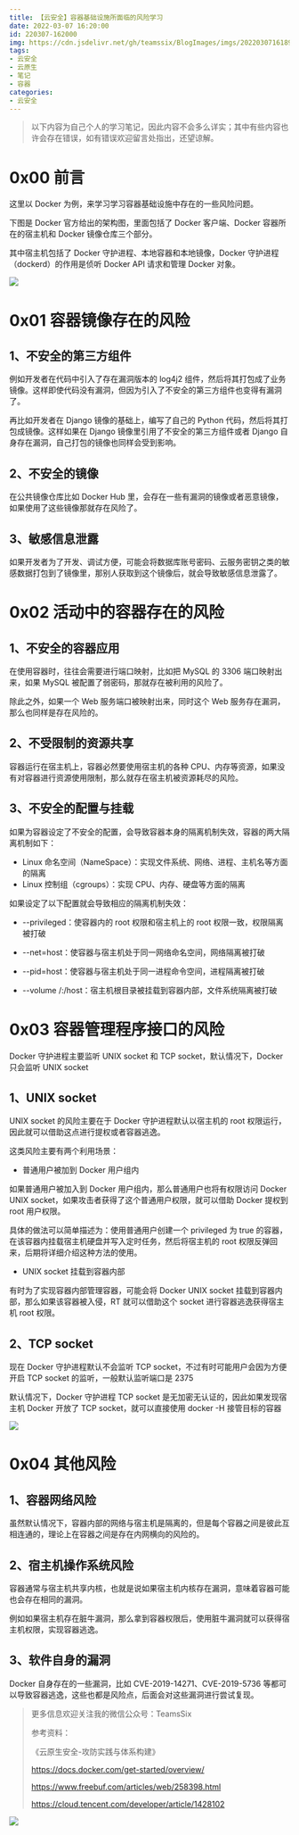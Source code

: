 ```yaml
---
title: 【云安全】容器基础设施所面临的风险学习
date: 2022-03-07 16:20:00
id: 220307-162000
img: https://cdn.jsdelivr.net/gh/teamssix/BlogImages/imgs/202203071618942.png
tags:
- 云安全
- 云原生
- 笔记
- 容器
categories:
- 云安全
---
```


>以下内容为自己个人的学习笔记，因此内容不会多么详实；其中有些内容也许会存在错误，如有错误欢迎留言处指出，还望谅解。

# 0x00 前言

这里以 Docker 为例，来学习学习容器基础设施中存在的一些风险问题。

下图是 Docker 官方给出的架构图，里面包括了 Docker 客户端、Docker 容器所在的宿主机和 Docker 镜像仓库三个部分。

其中宿主机包括了 Docker 守护进程、本地容器和本地镜像，Docker 守护进程（dockerd）的作用是侦听 Docker API 请求和管理 Docker 对象。

![](https://cdn.jsdelivr.net/gh/teamssix/BlogImages/imgs/202203071618942.png)

# 0x01 容器镜像存在的风险

## 1、不安全的第三方组件

例如开发者在代码中引入了存在漏洞版本的 log4j2 组件，然后将其打包成了业务镜像。这样即使代码没有漏洞，但因为引入了不安全的第三方组件也变得有漏洞了。

再比如开发者在 Django 镜像的基础上，编写了自己的 Python 代码，然后将其打包成镜像。这样如果在  Django 镜像里引用了不安全的第三方组件或者 Django 自身存在漏洞，自己打包的镜像也同样会受到影响。

## 2、不安全的镜像

在公共镜像仓库比如 Docker Hub 里，会存在一些有漏洞的镜像或者恶意镜像，如果使用了这些镜像那就存在风险了。

## 3、敏感信息泄露

如果开发者为了开发、调试方便，可能会将数据库账号密码、云服务密钥之类的敏感数据打包到了镜像里，那别人获取到这个镜像后，就会导致敏感信息泄露了。

# 0x02 活动中的容器存在的风险

## 1、不安全的容器应用

在使用容器时，往往会需要进行端口映射，比如把 MySQL 的 3306 端口映射出来，如果 MySQL 被配置了弱密码，那就存在被利用的风险了。

除此之外，如果一个 Web 服务端口被映射出来，同时这个 Web 服务存在漏洞，那么也同样是存在风险的。

## 2、不受限制的资源共享

容器运行在宿主机上，容器必然要使用宿主机的各种 CPU、内存等资源，如果没有对容器进行资源使用限制，那么就存在宿主机被资源耗尽的风险。

## 3、不安全的配置与挂载

如果为容器设定了不安全的配置，会导致容器本身的隔离机制失效，容器的两大隔离机制如下：

- Linux 命名空间（NameSpace）：实现文件系统、网络、进程、主机名等方面的隔离
- Linux 控制组（cgroups）：实现 CPU、内存、硬盘等方面的隔离

如果设定了以下配置就会导致相应的隔离机制失效：

- --privileged：使容器内的 root 权限和宿主机上的 root 权限一致，权限隔离被打破
- --net=host：使容器与宿主机处于同一网络命名空间，网络隔离被打破

- --pid=host：使容器与宿主机处于同一进程命令空间，进程隔离被打破
- --volume /:/host：宿主机根目录被挂载到容器内部，文件系统隔离被打破

# 0x03 容器管理程序接口的风险

Docker 守护进程主要监听 UNIX socket 和 TCP socket，默认情况下，Docker 只会监听 UNIX socket

## 1、UNIX socket

UNIX socket 的风险主要在于 Docker 守护进程默认以宿主机的 root 权限运行，因此就可以借助这点进行提权或者容器逃逸。

这类风险主要有两个利用场景：

- 普通用户被加到 Docker 用户组内

如果普通用户被加入到 Docker 用户组内，那么普通用户也将有权限访问 Docker UNIX socket，如果攻击者获得了这个普通用户权限，就可以借助 Docker 提权到 root 用户权限。

具体的做法可以简单描述为：使用普通用户创建一个 privileged 为 true 的容器，在该容器内挂载宿主机硬盘并写入定时任务，然后将宿主机的 root 权限反弹回来，后期将详细介绍这种方法的使用。

- UNIX socket 挂载到容器内部

有时为了实现容器内部管理容器，可能会将 Docker UNIX socket 挂载到容器内部，那么如果该容器被入侵，RT 就可以借助这个 socket 进行容器逃逸获得宿主机 root 权限。 

## 2、TCP socket

现在 Docker 守护进程默认不会监听 TCP socket，不过有时可能用户会因为方便开启 TCP socket 的监听，一般默认监听端口是 2375

默认情况下，Docker 守护进程 TCP socket 是无加密无认证的，因此如果发现宿主机 Docker 开放了 TCP socket，就可以直接使用 docker -H 接管目标的容器

![](https://cdn.jsdelivr.net/gh/teamssix/BlogImages/imgs/202203071618407.png)

# 0x04 其他风险

## 1、容器网络风险

虽然默认情况下，容器内部的网络与宿主机是隔离的，但是每个容器之间是彼此互相连通的，理论上在容器之间是存在内网横向的风险的。

## 2、宿主机操作系统风险

容器通常与宿主机共享内核，也就是说如果宿主机内核存在漏洞，意味着容器可能也会存在相同的漏洞。

例如如果宿主机存在脏牛漏洞，那么拿到容器权限后，使用脏牛漏洞就可以获得宿主机权限，实现容器逃逸。

## 3、软件自身的漏洞

Docker 自身存在的一些漏洞，比如 CVE-2019-14271、CVE-2019-5736 等都可以导致容器逃逸，这些也都是风险点，后面会对这些漏洞进行尝试复现。

>  更多信息欢迎关注我的微信公众号：TeamsSix
>
>  参考资料：
>
>  《云原生安全-攻防实践与体系构建》
>
>  https://docs.docker.com/get-started/overview/
>
>  https://www.freebuf.com/articles/web/258398.html
>
>  https://cloud.tencent.com/developer/article/1428102

![](https://cdn.jsdelivr.net/gh/teamssix/BlogImages/imgs/TeamsSix_Subscription_Logo2.png)
